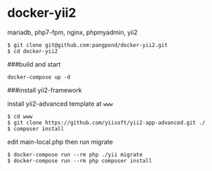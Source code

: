 # docker-yii2
mariadb, php7-fpm, nginx, phpmyadmin, yii2

```
$ git clone git@github.com:pangpond/docker-yii2.git
$ cd docker-yii2
```

###build and start

```
docker-compose up -d
```

###install yii2-framework

install yii2-advanced template at ```www```

```
$ cd www 
$ git clone https://github.com/yiisoft/yii2-app-advanced.git ./
$ composer install
```

edit main-local.php then run migrate

```
$ docker-compose run --rm php ./yii migrate
$ docker-compose run --rm php composer install
```
